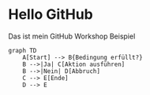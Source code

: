 # Hello GitHub

Das ist mein GitHub Workshop Beispiel

```mermaid
graph TD
    A[Start] --> B{Bedingung erfüllt?}
    B -->|Ja| C[Aktion ausführen]
    B -->|Nein| D[Abbruch]
    C --> E[Ende]
    D --> E
```
